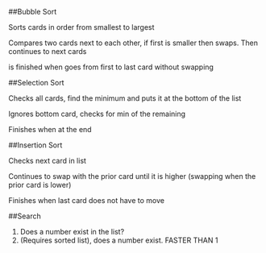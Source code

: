 ##Bubble Sort

Sorts cards in order from smallest to largest

Compares two cards next to each other, if first is smaller then swaps. Then continues to next cards

is finished when goes from first to last card without swapping

##Selection Sort

Checks all cards, find the minimum and puts it at the bottom of the list

Ignores bottom card, checks for min of the remaining

Finishes when at the end

##Insertion Sort

Checks next card in list

Continues to swap with the prior card until it is higher (swapping when the prior card is lower)

Finishes when last card does not have to move

##Search

1. Does a number exist in the list?
2. (Requires sorted list), does a number exist. FASTER THAN 1

